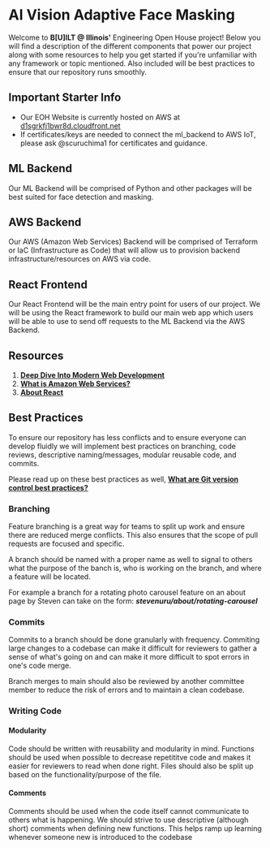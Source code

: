 # AI Vision Adaptive Face Masking 

  Welcome to **B[U]ILT @ Illinois'** Engineering Open House project! Below you will find a description of the different components that power our project along with some resources to help you get started if you're unfamiliar with any framework or topic mentioned. Also included will be best practices to ensure that our repository runs smoothly.

## Important Starter Info

  - Our EOH Website is currently hosted on AWS at [d1sgrkfj1bwr8d.cloudfront.net](https://d1sgrkfj1bwr8d.cloudfront.net)
  - If certificates/keys are needed to connect the ml_backend to AWS IoT, please ask @scuruchima1 for certificates and guidance.
  
## ML Backend
  
  Our ML Backend will be comprised of Python and other packages will be best suited for face detection and masking.

## AWS Backend

 Our AWS (Amazon Web Services) Backend will be comprised of Terraform or IaC (Infrastructure as Code) that will allow us to provision backend infrastructure/resources on AWS via code.  

## React Frontend

 Our React Frontend will be the main entry point for users of our project. We will be using the React framework to build our main web app which users will be able to use to send off requests to the ML Backend via the AWS Backend.

## Resources

 1. [**Deep Dive Into Modern Web Development**](https://fullstackopen.com/en/)
 2. [**What is Amazon Web Services?**](https://www.geeksforgeeks.org/introduction-to-amazon-web-services/)
 3. [**About React**](https://react.dev)
  

## Best Practices

  To ensure our repository has less conflicts and to ensure everyone can develop fluidly we will implement best practices on branching, code reviews, descriptive naming/messages, modular reusable code, and commits.

 Please read up on these best practices as well, [**What are Git version control best practices?**](https://about.gitlab.com/topics/version-control/version-control-best-practices/)

### Branching

 Feature branching is a great way for teams to split up work and ensure there are reduced merge conflicts. This also ensures that the scope of pull requests are focused and specific. 

 A branch should be named with a proper name as well to signal to others what the purpose of the banch is, who is working on the branch, and where a feature will be located. 

 For example a branch for a rotating photo carousel feature on an about page by Steven can take on the form:  ***stevenuru/about/rotating-carousel***

### Commits

 Commits to a branch should be done granularly with frequency. Commiting large changes to a codebase can make it difficult for reviewers to gather a sense of what's going on and can make it more difficult to spot errors in one's code merge.

 Branch merges to main should also be reviewed by another committee member to reduce the risk of errors and to maintain a clean codebase.

### Writing Code

 #### Modularity
 
 Code should be written with reusability and modularity in mind. Functions should be used when possible to decrease repetititve code and makes it easier for reviewers to read when done right. Files should also be split up based on the functionality/purpose of the file. 

 #### Comments

 Comments should be used when the code itself cannot communicate to others what is happening. We should strive to use descriptive (although short) comments when defining new functions. This helps ramp up learning whenever someone new is introduced to the codebase
